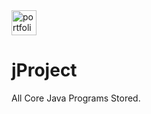 <a target="_blank">
    <img src="https://camo.githubusercontent.com/ae24a8a1bc8b6d601664ef8477878e8359f65245c4b39b0286b4aafae87dd068/68747470733a2f2f63646e2e69636f6e2d69636f6e732e636f6d2f69636f6e73322f3135392f504e472f3235362f6a6176615f32323532332e706e67" height="40" alt="portfolio"  />
     <h1>jProject</h1>
All Core Java Programs Stored.

